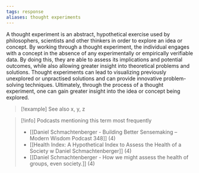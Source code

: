 ```yaml
---
tags: response
aliases: thought experiments
---
```


A thought experiment is an abstract, hypothetical exercise used by philosophers, scientists and other thinkers in order to explore an idea or concept. By working through a thought experiment, the individual engages with a concept in the absence of any experimentally or empirically verifiable data. By doing this, they are able to assess its implications and potential outcomes, while also allowing greater insight into theoretical problems and solutions. Thought experiments can lead to visualizing previously unexplored or unpractised solutions and can provide innovative problem-solving techniques. Ultimately, through the process of a thought experiment, one can gain greater insight into the idea or concept being explored.

> [!example] See also
> x, y, z

> [!info] Podcasts mentioning this term most frequently
> * [[Daniel Schmachtenberger - Building Better Sensemaking – Modern Wisdom Podcast 348]] (4)
> * [[Health Index: A Hypothetical Index to Assess the Health of a Society w  Daniel Schmachtenberger]] (4)
> * [[Daniel Schmachtenberger - How we might assess the health of groups, even society.]] (4)